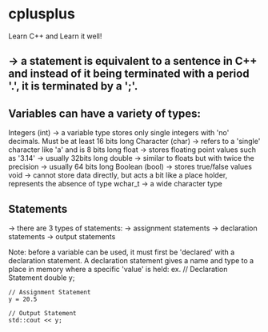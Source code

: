# cplusplus
Learn C++ and Learn it well!

## -> a statement is equivalent to a sentence in C++ and instead of it being terminated with a period '.', it is terminated by a ';'. 

## Variables can have a variety of types:
   Integers (int) -> a variable type stores only single integers with 'no' decimals. Must be at least 16 bits long
   Character (char) -> refers to a 'single' character like 'a' and is 8 bits long 
   float -> stores floating point values such as '3.14' -> usually 32bits long
   double -> similar to floats but with twice the precision -> usually 64 bits long
   Boolean (bool) -> stores true/false values 
   void -> cannot store data directly, but acts a bit like a place holder, represents the absence of type
   wchar_t -> a wide character type 

## Statements
  -> there are 3 types of statements:
      -> assignment statements
      -> declaration statements
      -> output statements 

  Note: before a variable can be used, it must first be 'declared' with a declaration statement. 
  A declaration statement gives a name and type to a place in memory where a specific 'value' is held: 
    ex. 
    // Declaration Statement 
    double y; 

    // Assignment Statement 
    y = 20.5

    // Output Statement
    std::cout << y; 
